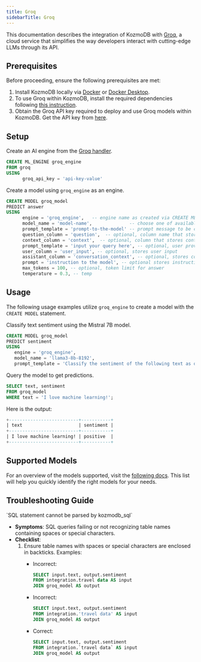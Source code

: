 ```yaml
---
title: Groq
sidebarTitle: Groq
---
```


This documentation describes the integration of KozmoDB with [Groq](https://groq.com/), a cloud service that simplifies the way developers interact with cutting-edge LLMs through its API.

## Prerequisites

Before proceeding, ensure the following prerequisites are met:

1. Install KozmoDB locally via [Docker](https://docs.kozmodb.com/setup/self-hosted/docker) or [Docker Desktop](https://docs.kozmodb.com/setup/self-hosted/docker-desktop).
2. To use Groq within KozmoDB, install the required dependencies following [this instruction](https://docs.kozmodb.com/setup/self-hosted/docker#install-dependencies).
3. Obtain the Groq API key required to deploy and use Groq models within KozmoDB. Get the API key from [here](https://console.groq.com/keys).

## Setup

Create an AI engine from the [Groq handler](https://github.com/digitranslab/kozmodb/tree/main/kozmodb/integrations/handlers/groq_handler).

```sql
CREATE ML_ENGINE groq_engine
FROM groq
USING
      groq_api_key = 'api-key-value'
```

Create a model using `groq_engine` as an engine.

```sql
CREATE MODEL groq_model
PREDICT answer
USING
      engine = 'groq_engine',   -- engine name as created via CREATE ML_ENGINE
      model_name = 'model-name',              -- choose one of available models
      prompt_template = 'prompt-to-the-model' -- prompt message to be completed by the model
      question_column = 'question',  -- optional, column name that stores user input
      context_column = 'context',  -- optional, column that stores context of the user input
      prompt_template = 'input your query here', -- optional, user provides instructions to the model here
      user_column = 'user_input', -- optional, stores user input
      assistant_column = 'conversation_context', -- optional, stores conversation context
      prompt = 'instruction to the model', -- optional stores instruction to the model
      max_tokens = 100, -- optional, token limit for answer
      temperature = 0.3, -- temp
```

## Usage

The following usage examples utilize `groq_engine` to create a model with the `CREATE MODEL` statement.

Classify text sentiment using the Mistral 7B model.

```sql
CREATE MODEL groq_model
PREDICT sentiment
USING
   engine = 'groq_engine',
   model_name = 'llama3-8b-8192',
   prompt_template = 'Classify the sentiment of the following text as one of `positive`, `neutral` or `negative`: {{text}}. Give sentiment as result only.';
```

Query the model to get predictions.

```sql
SELECT text, sentiment
FROM groq_model
WHERE text = 'I love machine learning!';
```

Here is the output:

```sql
+--------------------------+-----------+
| text                     | sentiment |
+--------------------------+-----------+
| I love machine learning! | positive  |
+--------------------------+-----------+
```

## Supported Models

For an overview of the models supported, visit the [following docs](https://console.groq.com/docs/models). This list will help you quickly identify the right models for your needs.

## Troubleshooting Guide

<Warning>
`SQL statement cannot be parsed by kozmodb_sql`

* **Symptoms**: SQL queries failing or not recognizing table names containing spaces or special characters.
* **Checklist**:
    1. Ensure table names with spaces or special characters are enclosed in backticks.
    Examples:
        * Incorrect:

            ```sql
            SELECT input.text, output.sentiment
            FROM integration.travel data AS input
            JOIN groq_model AS output
            ```

        * Incorrect:

            ```sql
            SELECT input.text, output.sentiment
            FROM integration.'travel data' AS input
            JOIN groq_model AS output
            ```

        * Correct:  

            ```sql
            SELECT input.text, output.sentiment
            FROM integration.`travel data` AS input
            JOIN groq_model AS output
            ```

</Warning>
